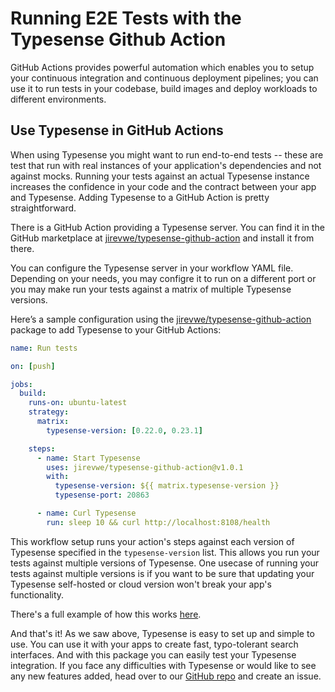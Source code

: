 # Running E2E Tests with the Typesense Github Action

GitHub Actions provides powerful automation which enables you to setup your continuous integration and continuous deployment pipelines; you can use it to run tests in your codebase, build images and deploy workloads to different environments.

## Use Typesense in GitHub Actions

When using Typesense you might want to run end-to-end tests -- these are test that run with real instances of your application's dependencies and not against mocks. Running your tests against an actual Typesense instance increases the confidence in your code and the contract between your app and Typesense. Adding Typesense to a GitHub Action is pretty straightforward.

There is a GitHub Action providing a Typesense server. You can find it in the GitHub marketplace at [jirevwe/typesense-github-action](https://github.com/marketplace/actions/typesense-server-in-github-actions) and install it from there.

You can configure the Typesense server in your workflow YAML file. Depending on your needs, you may configre it to run on a different port or you may make run your tests against a matrix of multiple Typesense versions.

Here’s a sample configuration using the [jirevwe/typesense-github-action](https://github.com/marketplace/actions/typesense-server-in-github-actions) package to add Typesense to your GitHub Actions:

```yaml
name: Run tests

on: [push]

jobs:
  build:
    runs-on: ubuntu-latest
    strategy:
      matrix:
        typesense-version: [0.22.0, 0.23.1]

    steps:
      - name: Start Typesense
        uses: jirevwe/typesense-github-action@v1.0.1
        with:
          typesense-version: ${{ matrix.typesense-version }}
          typesense-port: 20863

      - name: Curl Typesense
        run: sleep 10 && curl http://localhost:8108/health
```

This workflow setup runs your action's steps against each version of Typesense specified in the `typesense-version` list. This allows you run your tests against multiple versions of Typesense. One usecase of running your tests against multiple versions is if you want to be sure that updating your Typesense self-hosted or cloud version won't break your app's functionality.

There's a full example of how this works [here](https://github.com/jirevwe/typesense-actions-demo).

And that's it! As we saw above, Typesense is easy to set up and simple to use. You can use it with your apps to create fast, typo-tolerant search interfaces. And with this package you can easily test your Typesense integration. If you face any difficulties with Typesense or would like to see any new features added, head over to our [GitHub repo](https://github.com/typesense/typesense) and create an issue.
